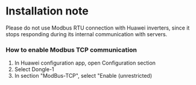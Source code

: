 # Installation note
Please do not use Modbus RTU connection with Huawei inverters, since it stops responding during its internal communication with servers.

### How to enable Modbus TCP communication
1. In Huawei configuration app, open Configuration section
2. Select Dongle-1
3. In section "ModBus-TCP", select "Enable (unrestricted)
